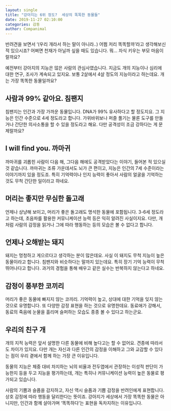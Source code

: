 ```yaml
---
layout: single
title: "강아지는 6위 정도?  세상의 똑똑한 동물들"
date: 2019-11-27 02:10:00
categories: 감동
author: Companimal
---
```


반려견을 보면서 ‘(우리 개라서 하는 말이 아니라..) 어쩜 저리 똑똑할까’라고 생각해보신 적 있으시죠? 어쩌면 천재가 아닐까 싶을 때도 있습니다. 뭐… 자식 키우는 부모 마음이랄까요?

예전부터 강아지의 지능은 많은 사람의 관심사였습니다. 지금도 개의 지능이나 심리에 대한 연구, 조사가 계속되고 있지요. 보통 2살에서 4살 정도의 지능이라고 하는데요. 개는 가장 똑똑한 동물일까요?

## 사람과 99% 같아요. 침팬지

침팬지는 인간과 가장 가까운 동물입니다. DNA가 99% 유사하다고 할 정도지요. 그 지능은 인간 수준으로 4세 정도라고 합니다. 가위바위보나 퍼즐 풀기는 물론 도구를 만들거나 간단한 의사소통을 할 수 있을 정도라고 해요. 다만 공격성이 조금 강하다는 게 문제랄까요?

## I will find you. 까마귀

까마귀를 괴롭힌 사람이 다음 해, 그다음 해에도 공격받았다는 이야기, 들어본 적 있으실 것 같습니다. 까마귀는 조류 가운데서도 뇌가 큰 편이고, 지능은 인간의 7세 수준이라는 이야기까지 있을 정도죠. 특히 기억력이나 인지 능력이 좋아서 사람의 얼굴을 기억하는 것도 무척 간단한 일이라고 하네요.

## 머리는 좋지만 무심한 돌고래

언제나 상냥해 보이고, 머리가 좋은 돌고래도 명석한 동물에 포함됩니다. 3-6세 정도라고 하는데, 초음파를 활용한 커뮤니케이션 능력 등은 익히 알려진 사실이지요. 다만, 개처럼 사람의 감정을 읽거나 그에 따라 행동하는 등의 모습은 볼 수 없다고 합니다.

## 언제나 오해받는 돼지

돼지는 멍청하고 게으르다고 생각하는 분이 많은데요. 사실 이 돼지도 무척 지능이 높은 동물이라고 합니다. 침팬지와 비슷하다는 말까지 있는데요. 특히 장기 기억 능력이 무척 뛰어나다고 합니다. 과거의 경험을 통해 배우고 같은 실수는 반복하지 않는다고 하네요.

## 감정이 풍부한 코끼리

머리가 좋은 동물에 빠지지 않는 코끼리. 기억력이 높고, 상대에 대한 기억을 잊지 않는 것으로 유명합니다. 또 다양한 감정 표현을 하는 것으로 유명한데요. 동료애가 강해서, 동료의 죽음에 눈물을 흘리며 슬퍼하는 모습도 종종 볼 수 있다고 하는군요.

## 우리의 친구 개

개의 지적 능력은 앞서 설명한 다른 동물에 비해 높다고는 할 수 없어요. 견종에 따라서도 차이가 있지요. 다만 개는 자신과 다른 인간의 감정을 이해하고 그와 교감할 수 있다는 점이 우리 곁에서 함께 하는 가장 큰 이유입니다.

동물의 지능은 체중 대비 차지하는 뇌의 비율과 전두엽에서 관장하는 이성적 판단이 가능한지 등을 두고 지능을 평가하는데, 개는 특히나 커뮤니케이션 능력이 높은 동물로 평가되고 있습니다.

사람의 기쁨과 슬픔을 감지하고, 자신 역시 슬픔과 기쁨 감정을 반려인에게 표현합니다. 상호 감정에 따라 행동을 달리한다는 뜻이죠. 강아지가 세상에서 가장 똑똑한 동물은 아니지만, 인간과 함께 살아가며 ‘똑똑하다’는 표현을 독차지하는 이유입니다.

